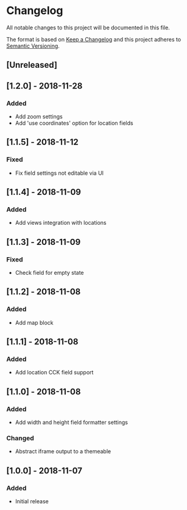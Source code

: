 Changelog
=========
All notable changes to this project will be documented in this file.

The format is based on [Keep a Changelog](http://keepachangelog.com/en/1.0.0/)
and this project adheres to [Semantic Versioning](http://semver.org/spec/v2.0.0.html).

[Unreleased]
------------

[1.2.0] - 2018-11-28
--------------------
### Added
- Add zoom settings
- Add 'use coordinates' option for location fields

[1.1.5] - 2018-11-12
--------------------
### Fixed
- Fix field settings not editable via UI

[1.1.4] - 2018-11-09
--------------------
### Added
- Add views integration with locations

[1.1.3] - 2018-11-09
--------------------
### Fixed
- Check field for empty state

[1.1.2] - 2018-11-08
--------------------
### Added
- Add map block

[1.1.1] - 2018-11-08
--------------------
### Added
- Add location CCK field support

[1.1.0] - 2018-11-08
--------------------
### Added
- Add width and height field formatter settings

### Changed
- Abstract iframe output to a themeable

[1.0.0] - 2018-11-07
--------------------
### Added
- Initial release
